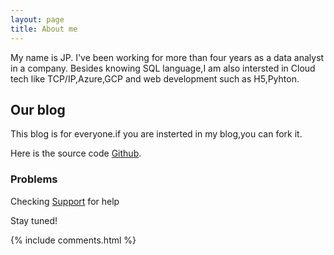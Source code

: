 ```yaml
---
layout: page
title: About me 
---
```

My name is JP.
I've been working for more than four years as a data analyst in a company.
Besides knowing SQL language,I am also intersted in Cloud tech like TCP/IP,Azure,GCP and web development such as H5,Pyhton.


<h2> Our blog </h2>  
This blog is for everyone.if you are insterted in my blog,you can fork it.

Here is the source code <a target="_blank" href='https://github.com/BODYsuperman/bodysuperman.github.io/'>Github</a>.

<h3> Problems</h3>  

Checking [Support](https://leopardpan.cn/support/) for help

Stay tuned!

{% include comments.html %}
